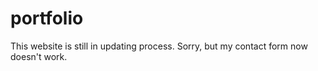 # portfolio
This website is still in updating process.
Sorry, but my contact form now doesn't work. 
